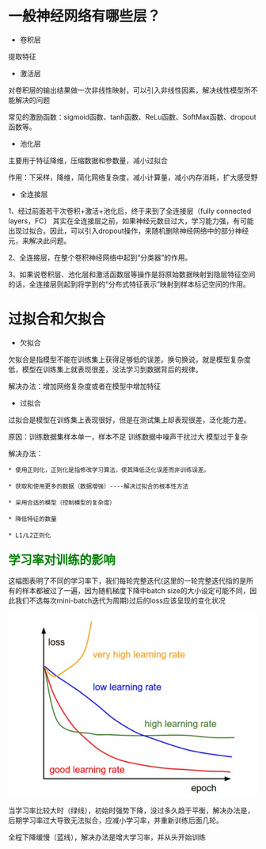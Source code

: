 # 一般神经网络有哪些层？

* 卷积层

提取特征

* 激活层

对卷积层的输出结果做一次非线性映射，可以引入非线性因素，解决线性模型所不能解决的问题
 
常见的激励函数：sigmoid函数、tanh函数、ReLu函数、SoftMax函数、dropout函数等。

* 池化层

主要用于特征降维，压缩数据和参数量，减小过拟合

作用：下采样，降维，简化网络复杂度，减小计算量，减小内存消耗，扩大感受野

* 全连接层

1、经过前面若干次卷积+激活+池化后，终于来到了全连接层（fully connected layers，FC）
     其实在全连接层之前，如果神经元数目过大，学习能力强，有可能出现过拟合。因此，可以引入dropout操作，来随机删除神经网络中的部分神经元，来解决此问题。

2、全连接层，在整个卷积神经网络中起到“分类器”的作用。

3、如果说卷积层、池化层和激活函数层等操作是将原始数据映射到隐层特征空间的话，全连接层则起到将学到的“分布式特征表示”映射到样本标记空间的作用。

# 过拟合和欠拟合

* 欠拟合

欠拟合是指模型不能在训练集上获得足够低的误差。换句换说，就是模型复杂度低，模型在训练集上就表现很差，没法学习到数据背后的规律。

解决办法：增加网络复杂度或者在模型中增加特征

* 过拟合

过拟合是模型在训练集上表现很好，但是在测试集上却表现很差，泛化能力差。

原因：训练数据集样本单一，样本不足
		 训练数据中噪声干扰过大
		 模型过于复杂

解决办法：

    * 使用正则化，正则化是指修改学习算法，使其降低泛化误差而非训练误差。

    * 获取和使用更多的数据（数据增强）----解决过拟合的根本性方法

    * 采用合适的模型（控制模型的复杂度）

    * 降低特征的数量

    * L1/L2正则化

### <font face="微软雅黑" color=green size=5>学习率对训练的影响</font>

这幅图表明了不同的学习率下，我们每轮完整迭代(这里的一轮完整迭代指的是所有的样本都被过了一遍，因为随机梯度下降中batch size的大小设定可能不同，因此我们不选每次mini-batch迭代为周期)过后的loss应该呈现的变化状况

![img_1.png](img_1.png)

当学习率比较大时（绿线），初始时强势下降，没过多久趋于平衡，解决办法是，后期学习率过大导致无法拟合，应减小学习率，并重新训练后面几轮。

全程下降缓慢（蓝线），解决办法是增大学习率，并从头开始训练